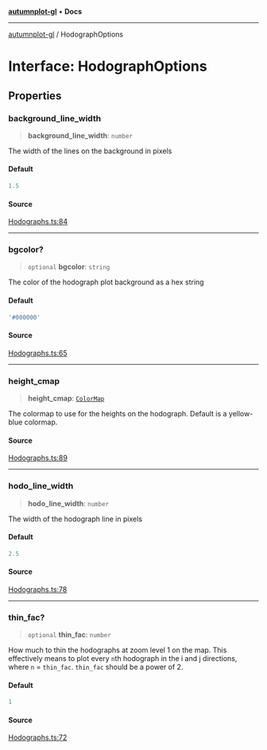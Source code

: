 [**autumnplot-gl**](../index.md) • **Docs**

***

[autumnplot-gl](../globals.md) / HodographOptions

# Interface: HodographOptions

## Properties

### background\_line\_width

> **background\_line\_width**: `number`

The width of the lines on the background in pixels

#### Default

```ts
1.5
```

#### Source

[Hodographs.ts:84](https://github.com/tsupinie/autumnplot-gl/blob/f3c7a419dbb9b291dc2fc3e12d17fe6bae8ddba4/src/Hodographs.ts#L84)

***

### bgcolor?

> `optional` **bgcolor**: `string`

The color of the hodograph plot background as a hex string

#### Default

```ts
'#000000'
```

#### Source

[Hodographs.ts:65](https://github.com/tsupinie/autumnplot-gl/blob/f3c7a419dbb9b291dc2fc3e12d17fe6bae8ddba4/src/Hodographs.ts#L65)

***

### height\_cmap

> **height\_cmap**: [`ColorMap`](../classes/ColorMap.md)

The colormap to use for the heights on the hodograph. Default is a yellow-blue colormap.

#### Source

[Hodographs.ts:89](https://github.com/tsupinie/autumnplot-gl/blob/f3c7a419dbb9b291dc2fc3e12d17fe6bae8ddba4/src/Hodographs.ts#L89)

***

### hodo\_line\_width

> **hodo\_line\_width**: `number`

The width of the hodograph line in pixels

#### Default

```ts
2.5
```

#### Source

[Hodographs.ts:78](https://github.com/tsupinie/autumnplot-gl/blob/f3c7a419dbb9b291dc2fc3e12d17fe6bae8ddba4/src/Hodographs.ts#L78)

***

### thin\_fac?

> `optional` **thin\_fac**: `number`

How much to thin the hodographs at zoom level 1 on the map. This effectively means to plot every `n`th hodograph in the i and j directions, where `n` = 
`thin_fac`. `thin_fac` should be a power of 2.

#### Default

```ts
1
```

#### Source

[Hodographs.ts:72](https://github.com/tsupinie/autumnplot-gl/blob/f3c7a419dbb9b291dc2fc3e12d17fe6bae8ddba4/src/Hodographs.ts#L72)
